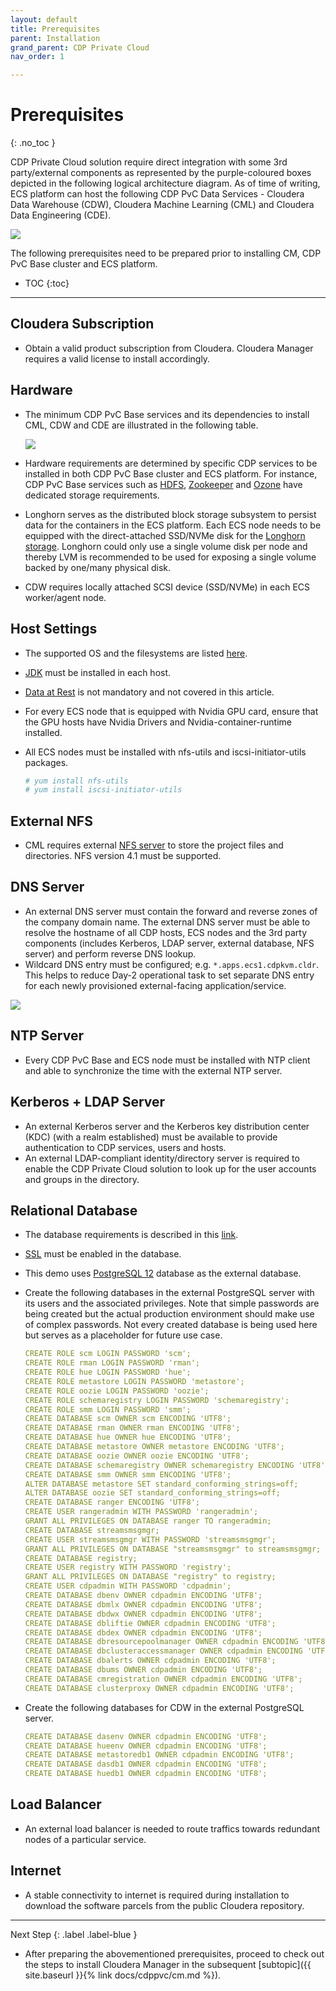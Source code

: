 ```yaml
---
layout: default
title: Prerequisites
parent: Installation
grand_parent: CDP Private Cloud
nav_order: 1

---
```


# Prerequisites
{: .no_toc }

CDP Private Cloud solution require direct integration with some 3rd party/external components as represented by the purple-coloured boxes depicted in the following logical architecture diagram. As of time of writing, ECS platform can host the following CDP PvC Data Services - Cloudera Data Warehouse (CDW), Cloudera Machine Learning (CML) and Cloudera Data Engineering (CDE).

![](../../assets/images/3partydiagram.png)

The following prerequisites need to be prepared prior to installing CM, CDP PvC Base cluster and ECS platform. 

- TOC
{:toc}

---

## Cloudera Subscription

- Obtain a valid product subscription from Cloudera. Cloudera Manager requires a valid license to install accordingly. 

## Hardware

- The minimum CDP PvC Base services and its dependencies to install CML, CDW and CDE are illustrated in the following table.

    ![](../../assets/images/base_svc_table1.png)
    
- Hardware requirements are determined by specific CDP services to be installed in both CDP PvC Base cluster and ECS platform. For instance, CDP PvC Base services such as [HDFS](https://docs.cloudera.com/cdp-private-cloud-upgrade/latest/release-guide/topics/cdpdc-hdfs.html), [Zookeeper](https://docs.cloudera.com/cdp-private-cloud-upgrade/latest/release-guide/topics/cdpdc-zookeeper.html) and [Ozone](https://docs.cloudera.com/cdp-private-cloud-upgrade/latest/release-guide/topics/cdpdc-ozone.html) have dedicated storage requirements. 
- Longhorn serves as the distributed block storage subsystem to persist data for the containers in the ECS platform. Each ECS node needs to be equipped with the direct-attached SSD/NVMe disk for the [Longhorn storage](https://longhorn.io/docs/1.2.4/best-practices/#minimum-recommended-hardware). Longhorn could only use a single volume disk per node and thereby LVM is recommended to be used for exposing a single volume backed by one/many physical disk.
- CDW requires locally attached SCSI device (SSD/NVMe) in each ECS worker/agent node.


## Host Settings

- The supported OS and the filesystems are listed [here](https://docs.cloudera.com/cdp-private-cloud-base/7.1.7/installation/topics/cdpdc-os-requirements.html).
- [JDK](https://docs.cloudera.com/cdp-private-cloud-base/7.1.7/installation/topics/cdpdc-java-requirements.html) must be installed in each host.
- [Data at Rest](https://docs.cloudera.com/cdp-private-cloud-base/7.1.7/installation/topics/cdpdc-data-at-rest-encryption-requirements.html) is not mandatory and not covered in this article.
- For every ECS node that is equipped with Nvidia GPU card, ensure that the GPU hosts have Nvidia Drivers and Nvidia-container-runtime installed.
- All ECS nodes must be installed with nfs-utils and iscsi-initiator-utils packages.

    ```bash
    # yum install nfs-utils
    # yum install iscsi-initiator-utils
    ```

## External NFS

- CML requires external [NFS server](https://docs.cloudera.com/machine-learning/1.3.4/private-cloud-requirements/topics/ml-pvc-external-nfs-server.html) to store the project files and directories. NFS version 4.1 must be supported.

## DNS Server

- An external DNS server must contain the forward and reverse zones of the company domain name. The external DNS server must be able to resolve the hostname of all CDP hosts, ECS nodes and the 3rd party components (includes Kerberos, LDAP server, external database, NFS server) and perform reverse DNS lookup. 
- Wildcard DNS entry must be configured; e.g. `*.apps.ecs1.cdpkvm.cldr`. This helps to reduce Day-2 operational task to set separate DNS entry for each newly provisioned external-facing application/service.

![](../../assets/images/wildcarddns.png)

## NTP Server

- Every CDP PvC Base and ECS node must be installed with NTP client and able to synchronize the time with the external NTP server.

## Kerberos + LDAP Server

- An external Kerberos server and the Kerberos key distribution center (KDC) (with a realm established) must be available to provide authentication to CDP services, users and hosts.
- An external LDAP-compliant identity/directory server is required to enable the CDP Private Cloud solution to look up for the user accounts and groups in the directory.

## Relational Database

- The database requirements is described in this [link](https://docs.cloudera.com/cdp-private-cloud-base/7.1.7/installation/topics/cdpdc-database-requirements.html). 
- [SSL](https://docs.cloudera.com/cdp-private-cloud-data-services/1.3.4/installation/topics/cdppvc-installation-external-db-setup.html) must be enabled in the database.
- This demo uses [PostgreSQL 12](https://docs.cloudera.com/data-warehouse/1.3.4/private-cloud-getting-started/topics/dw-private-cloud-base-cluster-database-requirements.html) database as the external database.
- Create the following databases in the external PostgreSQL server with its users and the associated privileges. Note that simple passwords are being created but the actual production environment should make use of complex passwords. Not every created database is being used here but serves as a placeholder for future use case.

  ```yaml
  CREATE ROLE scm LOGIN PASSWORD 'scm';
  CREATE ROLE rman LOGIN PASSWORD 'rman';
  CREATE ROLE hue LOGIN PASSWORD 'hue';
  CREATE ROLE metastore LOGIN PASSWORD 'metastore';
  CREATE ROLE oozie LOGIN PASSWORD 'oozie';
  CREATE ROLE schemaregistry LOGIN PASSWORD 'schemaregistry';
  CREATE ROLE smm LOGIN PASSWORD 'smm';
  CREATE DATABASE scm OWNER scm ENCODING 'UTF8';
  CREATE DATABASE rman OWNER rman ENCODING 'UTF8';
  CREATE DATABASE hue OWNER hue ENCODING 'UTF8';
  CREATE DATABASE metastore OWNER metastore ENCODING 'UTF8';
  CREATE DATABASE oozie OWNER oozie ENCODING 'UTF8';
  CREATE DATABASE schemaregistry OWNER schemaregistry ENCODING 'UTF8';
  CREATE DATABASE smm OWNER smm ENCODING 'UTF8';
  ALTER DATABASE metastore SET standard_conforming_strings=off;
  ALTER DATABASE oozie SET standard_conforming_strings=off;
  CREATE DATABASE ranger ENCODING 'UTF8';
  CREATE USER rangeradmin WITH PASSWORD 'rangeradmin';
  GRANT ALL PRIVILEGES ON DATABASE ranger TO rangeradmin;
  CREATE DATABASE streamsmsgmgr;
  CREATE USER streamsmsgmgr WITH PASSWORD 'streamsmsgmgr';
  GRANT ALL PRIVILEGES ON DATABASE "streamsmsgmgr" to streamsmsgmgr;
  CREATE DATABASE registry;
  CREATE USER registry WITH PASSWORD 'registry';
  GRANT ALL PRIVILEGES ON DATABASE "registry" to registry;
  CREATE USER cdpadmin WITH PASSWORD 'cdpadmin';
  CREATE DATABASE dbenv OWNER cdpadmin ENCODING 'UTF8';
  CREATE DATABASE dbmlx OWNER cdpadmin ENCODING 'UTF8';
  CREATE DATABASE dbdwx OWNER cdpadmin ENCODING 'UTF8';
  CREATE DATABASE dbliftie OWNER cdpadmin ENCODING 'UTF8';
  CREATE DATABASE dbdex OWNER cdpadmin ENCODING 'UTF8';
  CREATE DATABASE dbresourcepoolmanager OWNER cdpadmin ENCODING 'UTF8';
  CREATE DATABASE dbclusteraccessmanager OWNER cdpadmin ENCODING 'UTF8';
  CREATE DATABASE dbalerts OWNER cdpadmin ENCODING 'UTF8';
  CREATE DATABASE dbums OWNER cdpadmin ENCODING 'UTF8';
  CREATE DATABASE cmregistration OWNER cdpadmin ENCODING 'UTF8';
  CREATE DATABASE clusterproxy OWNER cdpadmin ENCODING 'UTF8';
  ```  
  
- Create the following databases for CDW in the external PostgreSQL server.

  ```yaml
  CREATE DATABASE dasenv OWNER cdpadmin ENCODING 'UTF8';
  CREATE DATABASE hueenv OWNER cdpadmin ENCODING 'UTF8';
  CREATE DATABASE metastoredb1 OWNER cdpadmin ENCODING 'UTF8';
  CREATE DATABASE dasdb1 OWNER cdpadmin ENCODING 'UTF8';
  CREATE DATABASE huedb1 OWNER cdpadmin ENCODING 'UTF8';
  ```

## Load Balancer

- An external load balancer is needed to route traffics towards redundant nodes of a particular service.

## Internet

- A stable connectivity to internet is required during installation to download the software parcels from the public Cloudera repository.

---
   
   Next Step
   {: .label .label-blue }
   
- After preparing the abovementioned prerequisites, proceed to check out the steps to install Cloudera Manager in the subsequent [subtopic]({{ site.baseurl }}{% link docs/cdppvc/cm.md %}).